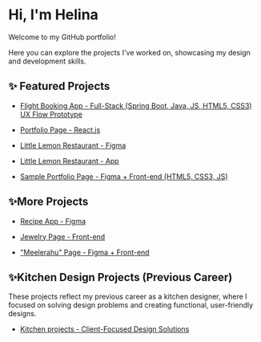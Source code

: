 # Hi, I'm Helina 

Welcome to my GitHub portfolio! 

Here you can explore the projects I've worked on, showcasing my design and development skills.

## ✨ Featured Projects
  
- [Flight Booking App - Full-Stack (Spring Boot, Java, JS, HTML5, CSS3)  UX Flow Prototype](https://github.com/HelinaJarvesaar/myFlightBookingApp.git)
  
- [Portfolio Page - React.js](https://github.com/HelinaJarvesaar/Portfolio-Page-React.git)

- [Little Lemon Restaurant  - Figma](https://github.com/HelinaJarvesaar/Little-Lemon-Restaurant.git)

- [Little Lemon Restaurant  - App](https://github.com/HelinaJarvesaar/Little_Lemon_Page.git)
  
- [Sample Portfolio Page - Figma + Front-end (HTML5, CSS3, JS)](https://github.com/HelinaJarvesaar/Sample_Portfolio.git)


## ✨More Projects

- [Recipe App - Figma](https://github.com/HelinaJarvesaar/Recipe_App.git)
  
- [Jewelry Page - Front-end](https://github.com/HelinaJarvesaar/Jewerly_Page.git)
  
- ["Meelerahu" Page - Figma + Front-end](https://github.com/HelinaJarvesaar/Meelerahu_Page.git)


## ✨Kitchen Design Projects (Previous Career)

These projects reflect my previous career as a kitchen designer, where I focused on solving design problems and creating functional, user-friendly designs.

- [Kitchen projects - Client-Focused Design Solutions](https://github.com/HelinaJarvesaar/Kitchen_projects.git)
<!---
HelinaJarvesaar/HelinaJarvesaar is a ✨ special ✨ repository because its `README.md` (this file) appears on your GitHub profile.
You can click the Preview link to take a look at your changes.
--->
